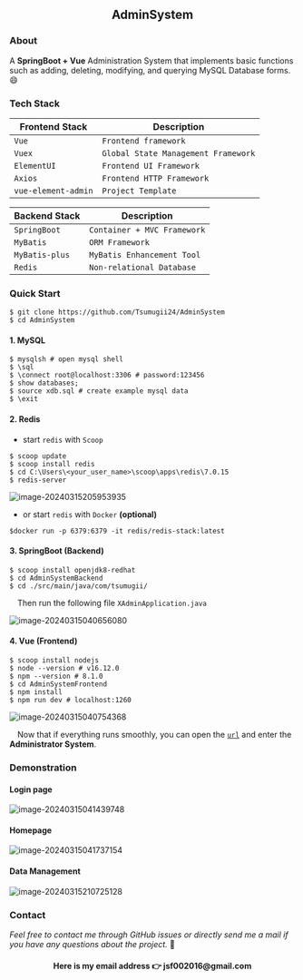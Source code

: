 <div align="center"><h2>AdminSystem</h2></div>

### About

A **SpringBoot + Vue** Administration System that implements basic functions such as adding, deleting, modifying, and querying MySQL Database forms. 😄



### Tech Stack

| Frontend Stack      | Description                         |
| ------------------- | ----------------------------------- |
| `Vue`               | `Frontend framework`                |
| `Vuex`              | `Global State Management Framework` |
| `ElementUI`         | `Frontend UI Framework`             |
| `Axios`             | `Frontend HTTP Framework`           |
| `vue-element-admin` | `Project Template`                  |



| Backend Stack  | Description                 |
| -------------- | --------------------------- |
| `SpringBoot`   | `Container + MVC Framework` |
| `MyBatis`      | `ORM Framework`             |
| `MyBatis-plus` | `MyBatis Enhancement Tool`  |
| `Redis`        | `Non-relational Database`   |



### Quick Start

```shell
$ git clone https://github.com/Tsumugii24/AdminSystem
$ cd AdminSystem
```

#### 1. MySQL

```shell
$ mysqlsh # open mysql shell
$ \sql
$ \connect root@localhost:3306 # password:123456
$ show databases;
$ source xdb.sql # create example mysql data
$ \exit
```

#### 2. Redis

- start `redis` with `Scoop`

```shell
$ scoop update
$ scoop install redis
$ cd C:\Users\<your_user_name>\scoop\apps\redis\7.0.15
$ redis-server
```

![image-20240315205953935](https://cdn.jsdelivr.net/gh/Tsumugii24/Typora-images@main/images/2024%2F03%2F15%2F58db8ee5921598e258abbeda76f1ccea-image-20240315205953935-cc3d72.png)

- or start `redis` with `Docker` **(optional)**

```
$docker run -p 6379:6379 -it redis/redis-stack:latest
```

#### 3. SpringBoot (Backend)

```shell
$ scoop install openjdk8-redhat
$ cd AdminSystemBackend
$ cd ./src/main/java/com/tsumugii/
```

&emsp;Then run the following file `XAdminApplication.java`

![image-20240315040656080](https://cdn.jsdelivr.net/gh/Tsumugii24/Typora-images@main/images/2024%2F03%2F15%2Fb3d817ae68abd5a6edaee9a4f19e7837-image-20240315040656080-46f32f.png)

#### 4. Vue (Frontend)

```shell
$ scoop install nodejs
$ node --version # v16.12.0
$ npm --version # 8.1.0
$ cd AdminSystemFrontend
$ npm install
$ npm run dev # localhost:1260
```

![image-20240315040754368](https://cdn.jsdelivr.net/gh/Tsumugii24/Typora-images@main/images/2024%2F03%2F15%2F6fc19ba73107e701a42f9787468a1b5f-image-20240315040754368-60d506.png)

&emsp;Now that if everything runs smoothly, you can open the [`url`]( http://localhost:1260/) and enter the **Administrator System**.



### Demonstration

#### Login page

![image-20240315041439748](https://cdn.jsdelivr.net/gh/Tsumugii24/Typora-images@main/images/2024%2F03%2F15%2Ffef8b4764d0d19dfd74af7c4a55fe3bd-image-20240315041439748-d065ae.png)

#### Homepage

![image-20240315041737154](https://cdn.jsdelivr.net/gh/Tsumugii24/Typora-images@main/images/2024%2F03%2F15%2Fe7bbd8f84b3ce7bd5b8c7e46872f5725-image-20240315041737154-36c743.png)

#### Data Management

![image-20240315210725128](https://cdn.jsdelivr.net/gh/Tsumugii24/Typora-images@main/images/2024%2F03%2F15%2F8952893a068ac7069612b99029aeb0d0-image-20240315210725128-74280a.png)



### Contact

*Feel free to contact me through GitHub issues or directly send me a mail if you have any questions about the project.* 👻

<div align="center"><h4>Here is my email address 👉 jsf002016@gmail.com</h4></div>
